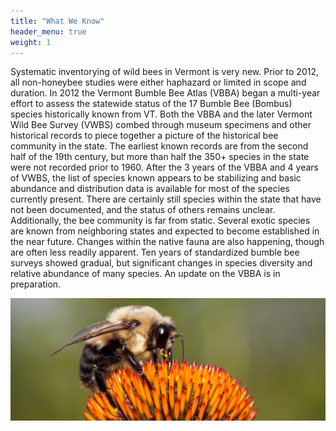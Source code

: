 ```yaml
---
title: "What We Know"
header_menu: true
weight: 1
---
```

Systematic inventorying of wild bees in Vermont is very new. Prior to 2012, all non-honeybee studies were either haphazard or limited in scope and duration. In 2012 the Vermont Bumble Bee Atlas (VBBA) began a multi-year effort to assess the statewide status of the 17 Bumble Bee (Bombus) species historically known from VT. Both the VBBA and the later Vermont Wild Bee Survey (VWBS) combed through museum specimens and other historical records to piece together a picture of the historical bee community in the state. The earliest known records are from the second half of the 19th century, but more than half the 350+ species in the state were not recorded prior to 1960.
After the 3 years of the VBBA and 4 years of VWBS, the list of species known appears to be stabilizing and basic abundance and distribution data is available for most of the species currently present. There are certainly still species within the state that have not been documented, and the status of others remains unclear. Additionally, the bee community is far from static. Several exotic species are known from neighboring states and expected to become established in the near future. Changes within the native fauna are also happening, though are often less readily apparent. Ten years of standardized bumble bee surveys showed gradual, but significant changes in species diversity and relative abundance of many species. An update on the VBBA is in preparation.

![Bombus griseocollis](images/Bombus-griseocollis.jpg)
